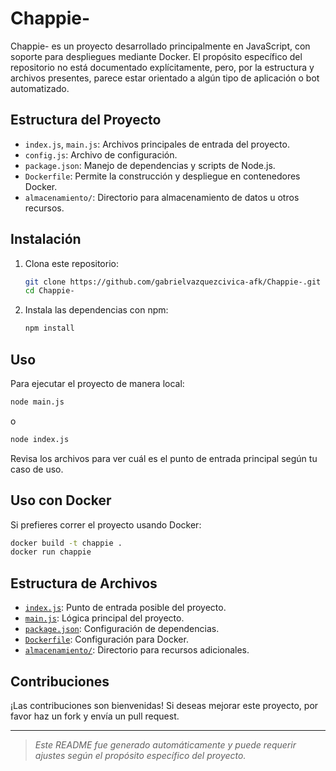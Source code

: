 # Chappie-

Chappie- es un proyecto desarrollado principalmente en JavaScript, con soporte para despliegues mediante Docker. El propósito específico del repositorio no está documentado explícitamente, pero, por la estructura y archivos presentes, parece estar orientado a algún tipo de aplicación o bot automatizado.

## Estructura del Proyecto

- `index.js`, `main.js`: Archivos principales de entrada del proyecto.
- `config.js`: Archivo de configuración.
- `package.json`: Manejo de dependencias y scripts de Node.js.
- `Dockerfile`: Permite la construcción y despliegue en contenedores Docker.
- `almacenamiento/`: Directorio para almacenamiento de datos u otros recursos.

## Instalación

1. Clona este repositorio:
   ```bash
   git clone https://github.com/gabrielvazquezcivica-afk/Chappie-.git
   cd Chappie-
   ```

2. Instala las dependencias con npm:
   ```bash
   npm install
   ```

## Uso

Para ejecutar el proyecto de manera local:
```bash
node main.js
```
o
```bash
node index.js
```
Revisa los archivos para ver cuál es el punto de entrada principal según tu caso de uso.

## Uso con Docker

Si prefieres correr el proyecto usando Docker:

```bash
docker build -t chappie .
docker run chappie
```

## Estructura de Archivos

- [`index.js`](https://github.com/gabrielvazquezcivica-afk/Chappie-/blob/main/index.js): Punto de entrada posible del proyecto.
- [`main.js`](https://github.com/gabrielvazquezcivica-afk/Chappie-/blob/main/main.js): Lógica principal del proyecto.
- [`package.json`](https://github.com/gabrielvazquezcivica-afk/Chappie-/blob/main/package.json): Configuración de dependencias.
- [`Dockerfile`](https://github.com/gabrielvazquezcivica-afk/Chappie-/blob/main/Dockerfile): Configuración para Docker.
- [`almacenamiento/`](https://github.com/gabrielvazquezcivica-afk/Chappie-/tree/main/almacenamiento): Directorio para recursos adicionales.

## Contribuciones

¡Las contribuciones son bienvenidas! Si deseas mejorar este proyecto, por favor haz un fork y envía un pull request.

---

> _Este README fue generado automáticamente y puede requerir ajustes según el propósito específico del proyecto._
